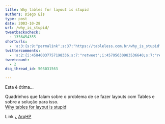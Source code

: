 ```yaml
---
title: Why tables for layout is stupid
authors: Diego Eis
type: post
date: 2003-10-28
url: /why_is_stupid/
tweetbackscheck:
  - 1356454355
shorturls:
  - 'a:3:{s:9:"permalink";s:37:"https://tableless.com.br/why_is_stupid";s:7:"tinyurl";s:26:"https://tinyurl.com/42yg5vz";s:4:"isgd";s:19:"https://is.gd/5dJtMI";}'
twittercomments:
  - 'a:2:{i:45840037757198336;s:7:"retweet";i:45705630983536640;s:7:"retweet";}'
tweetcount:
  - 2
dsq_thread_id: 503031563

---
```

Esta é ótima&#8230;
              
Quadrinhos que falam sobre o problema de se fazer layouts com Tables e sobre a solução para isso.  
[Why tables for layout is stupid][1]
              
Link ¿ [ArqHP][2]

 [1]: https://www.hotdesign.com/seybold/index.html "Why tables for layout is stupid"
 [2]: https://www.topica.com/lists/arqhp